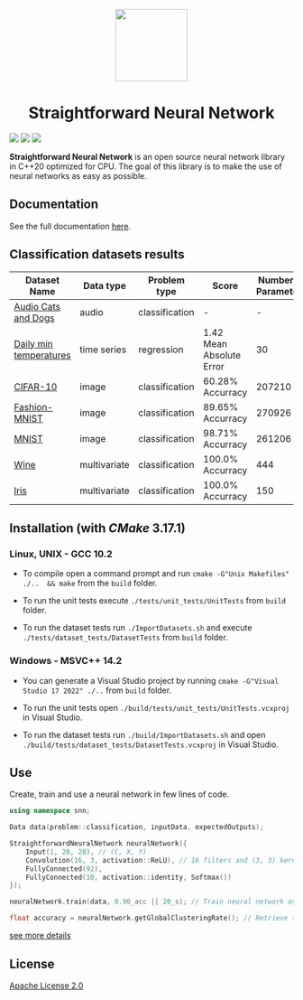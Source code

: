 <p align="center">
    <img src="https://github.com/MatthieuHernandez/NeuralNetworkTest/blob/master/CPU_MLP.png" width="128" style="text-align:center">
    <br/>
    <h1 align="center"> Straightforward Neural Network </h1>
</p>

![](https://github.com/MatthieuHernandez/StraightforwardNeuralNetwork/workflows/Unit%20tests%20Linux/badge.svg?barnch=master)
![](https://github.com/MatthieuHernandez/StraightforwardNeuralNetwork/workflows/Unit%20tests%20Windows/badge.svg?barnch=master)
![](https://github.com/MatthieuHernandez/StraightforwardNeuralNetwork/workflows/Dataset%20tests/badge.svg?barnch=master)

**Straightforward Neural Network** is an open source neural network library in C++20 optimized for CPU. The goal of this library is to make the use of neural networks as easy as possible.

## Documentation
 See the full documentation [here](https://matthieuhernandez.github.io/StraightforwardNeuralNetwork/).

## Classification datasets results
| Dataset Name | Data type | Problem type | Score | Number of Parameters |
|--------------|-----------|--------------|-------|----------------------|
| [Audio Cats and Dogs](https://www.kaggle.com/mmoreaux/audio-cats-and-dogs) | audio        | classification | -                        | -      |
| [Daily min temperatures](https://github.com/jbrownlee/Datasets)            | time series  | regression     | 1.42 Mean Absolute Error | 30     |
| [CIFAR-10](https://www.cs.toronto.edu/~kriz/cifar.html)                    | image        | classification | 60.28% Accurracy         | 207210 |
| [Fashion-MNIST](https://github.com/zalandoresearch/fashion-mnist)          | image        | classification | 89.65% Accurracy         | 270926 |
| [MNIST](http://yann.lecun.com/exdb/mnist)                                  | image        | classification | 98.71% Accurracy         | 261206 |
| [Wine](https://archive.ics.uci.edu/ml/datasets/wine)                       | multivariate | classification | 100.0% Accurracy         | 444    |
| [Iris](https://archive.ics.uci.edu/ml/datasets/iris)                       | multivariate | classification | 100.0% Accurracy         | 150    |

## Installation (with *CMake* 3.17.1)

### Linux, UNIX - GCC 10.2
* To compile open a command prompt and run `cmake -G"Unix Makefiles" ./..  && make` from the `build` folder.

* To run the unit tests execute `./tests/unit_tests/UnitTests` from `build` folder.

* To run the dataset tests run `./ImportDatasets.sh` and execute `./tests/dataset_tests/DatasetTests` from `build` folder.

### Windows - MSVC++ 14.2
* You can generate a Visual Studio project by running `cmake -G"Visual Studio 17 2022" ./..` from `build` folder.

* To run the unit tests open `./build/tests/unit_tests/UnitTests.vcxproj` in Visual Studio.

* To run the dataset tests run `./build/ImportDatasets.sh` and open `./build/tests/dataset_tests/DatasetTests.vcxproj` in Visual Studio.

 ## Use
Create, train and use a neural network in few lines of code.
```cpp
using namespace snn;

Data data(problem::classification, inputData, expectedOutputs);

StraightforwardNeuralNetwork neuralNetwork({
    Input(1, 28, 28), // (C, X, Y)
    Convolution(16, 3, activation::ReLU), // 16 filters and (3, 3) kernels
    FullyConnected(92),
    FullyConnected(10, activation::identity, Softmax())
});

neuralNetwork.train(data, 0.90_acc || 20_s); // Train neural network on data until 90% accuracy or 20s

float accuracy = neuralNetwork.getGlobalClusteringRate(); // Retrieve the accuracy
```
[see more details](https://github.com/MatthieuHernandez/StraightforwardNeuralNetwork/wiki/)
## License

[Apache License 2.0](LICENSE)
